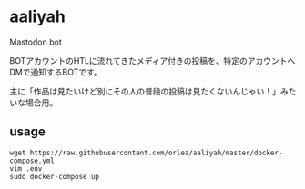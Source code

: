 # aaliyah
Mastodon bot

BOTアカウントのHTLに流れてきたメディア付きの投稿を、特定のアカウントへDMで通知するBOTです。

主に「作品は見たいけど別にその人の普段の投稿は見たくないんじゃい！」みたいな場合用。

## usage

```
wget https://raw.githubusercontent.com/orlea/aaliyah/master/docker-compose.yml
vim .env
sudo docker-compose up
```
